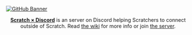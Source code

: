 [![GitHub Banner](https://user-images.githubusercontent.com/57809064/156894883-05ad4cc6-20f0-40f2-ad32-9ba2226a2e57.png)](https://discord.gg/bUtXEtHKKC)

<p align="center">
  <b><a href="https://discord.gg/bUtXEtHKKC">Scratch × Discord</a></b> is an server on Discord helping Scratchers to connect outside of Scratch. Read <a href="https://github.com/scratchxdiscord/.github/wiki">the wiki</a> for more info or join <a href="https://discord.gg/bUtXEtHKKC">the server</a>.
</p

<!--- Thanks to https://github.com/cptlstudio for showing me (Xan) how to make profiles for GitHub organizations. --->
